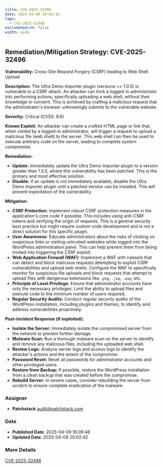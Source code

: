 ```yaml
---
title: CVE-2025-32496
date: 2025-04-09 20:02:42
tags:
  - CVE-2025-32496
excludeSearch: false
width: wide
---
```


## Remediation/Mitigation Strategy: CVE-2025-32496

**Vulnerability:** Cross-Site Request Forgery (CSRF) leading to Web Shell Upload

**Description:**  The Ultra Demo Importer plugin (versions <= 1.0.5) is vulnerable to a CSRF attack.  An attacker can trick a logged-in administrator into performing actions, specifically uploading a web shell, without their knowledge or consent. This is achieved by crafting a malicious request that the administrator's browser unknowingly submits to the vulnerable website.

**Severity:** Critical (CVSS: 9.6)

**Known Exploit:** An attacker can create a crafted HTML page or link that, when visited by a logged-in administrator, will trigger a request to upload a malicious file (web shell) to the server.  This web shell can then be used to execute arbitrary code on the server, leading to complete system compromise.

**Remediation:**

*   **Update:**  Immediately update the Ultra Demo Importer plugin to a version greater than 1.0.5, where this vulnerability has been patched.  This is the primary and most effective solution.
*   **Disable:** If an update is not immediately available, disable the Ultra Demo Importer plugin until a patched version can be installed.  This will prevent exploitation of the vulnerability.

**Mitigation:**

*   **CSRF Protection:**  Implement robust CSRF protection measures in the application's core code if possible. This includes using anti-CSRF tokens and verifying the origin of requests. This is a general security best practice but might require custom code development and is not a direct solution for this specific plugin.
*   **User Awareness:**  Educate administrators about the risks of clicking on suspicious links or visiting untrusted websites while logged into the WordPress administration panel. This can help prevent them from being tricked into triggering the CSRF exploit.
*   **Web Application Firewall (WAF):** Implement a WAF with rulesets that can detect and block malicious requests attempting to exploit CSRF vulnerabilities and upload web shells.  Configure the WAF to specifically monitor for suspicious file uploads and block requests that attempt to upload files with dangerous extensions like `.php`, `.jsp`, `.asp`, etc.
*   **Principle of Least Privilege:** Ensure that administrator accounts have only the necessary privileges. Limit the ability to upload files and execute code to the minimum number of users required.
*   **Regular Security Audits:** Conduct regular security audits of the WordPress installation, including plugins and themes, to identify and address vulnerabilities proactively.

**Post-Incident Response (if exploited):**

*   **Isolate the Server:**  Immediately isolate the compromised server from the network to prevent further damage.
*   **Malware Scan:**  Run a thorough malware scan on the server to identify and remove any malicious files, including the uploaded web shell.
*   **Review Logs:**  Analyze server logs and access logs to identify the attacker's actions and the extent of the compromise.
*   **Password Reset:**  Reset all passwords for administrator accounts and other privileged users.
*   **Restore from Backup:**  If possible, restore the WordPress installation from a clean backup that was created before the compromise.
*   **Rebuild Server:**  In severe cases, consider rebuilding the server from scratch to ensure complete eradication of the malware.

### Assigner
- **Patchstack** <audit@patchstack.com>

### Date
- **Published Date**: 2025-04-09 16:09:46
- **Updated Date**: 2025-04-09 20:02:42

### More Details
[CVE-2025-32496](https://www.cvedetails.com/cve/CVE-2025-32496)